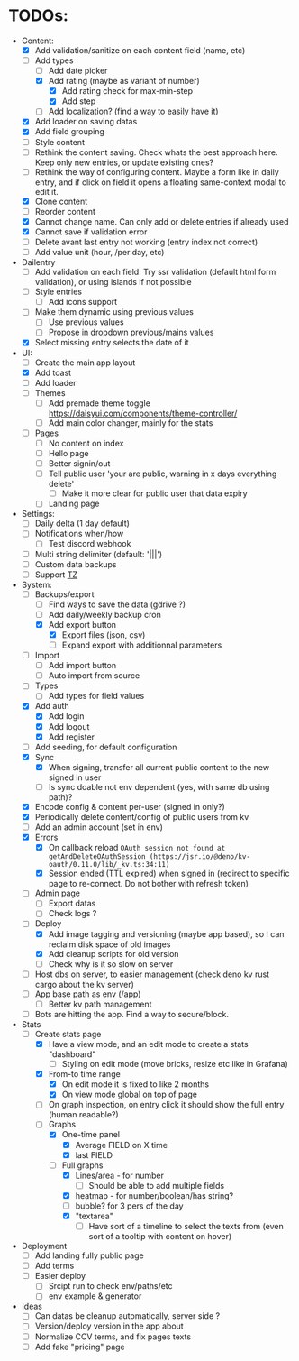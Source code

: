 # TODOs:

- Content:
  - [x] Add validation/sanitize on each content field (name, etc)
  - [ ] Add types
    - [ ] Add date picker
    - [x] Add rating (maybe as variant of number)
      - [x] Add rating check for max-min-step
      - [x] Add step
    - [ ] Add localization? (find a way to easily have it)
  - [x] Add loader on saving datas
  - [x] Add field grouping
  - [ ] Style content
  - [ ] Rethink the content saving. Check whats the best approach here. Keep only new entries, or update existing ones?
  - [ ] Rethink the way of configuring content. Maybe a form like in daily entry, and if click on field it opens a floating same-context modal to edit it.
  - [x] Clone content
  - [ ] Reorder content
  - [x] Cannot change name. Can only add or delete entries if already used
  - [x] Cannot save if validation error
  - [ ] Delete avant last entry not working (entry index not correct)
  - [ ] Add value unit (hour, /per day, etc)
- Dailentry
  - [ ] Add validation on each field. Try ssr validation (default html form validation), or using islands if not possible
  - [ ] Style entries
    - [ ] Add icons support
  - [ ] Make them dynamic using previous values
    - [ ] Use previous values
    - [ ] Propose in dropdown previous/mains values
  - [x] Select missing entry selects the date of it
- UI:
  - [ ] Create the main app layout
  - [x] Add toast
  - [ ] Add loader
  - [ ] Themes
    - [ ] Add premade theme toggle https://daisyui.com/components/theme-controller/
    - [ ] Add main color changer, mainly for the stats
  - [ ] Pages
    - [ ] No content on index
    - [ ] Hello page
    - [ ] Better signin/out
    - [ ] Tell public user 'your are public, warning in x days everything delete'
      - [ ] Make it more clear for public user that data expiry
    - [ ] Landing page
- Settings:
  - [ ] Daily delta (1 day default)
  - [ ] Notifications when/how
    - [ ] Test discord webhook
  - [ ] Multi string delimiter (default: '|||')
  - [ ] Custom data backups
  - [ ] Support [TZ](https://gist.github.com/aviflax/a4093965be1cd008f172?permalink_comment_id=4079362#gistcomment-4079362)
- System:
  - [ ] Backups/export
    - [ ] Find ways to save the data (gdrive ?)
    - [ ] Add daily/weekly backup cron
    - [x] Add export button
      - [x] Export files (json, csv)
      - [ ] Expand export with additionnal parameters
  - [ ] Import
    - [ ] Add import button
    - [ ] Auto import from source
  - [ ] Types
    - [ ] Add types for field values
  - [x] Add auth
    - [x] Add login
    - [x] Add logout
    - [x] Add register
  - [ ] Add seeding, for default configuration
  - [x] Sync
    - [x] When signing, transfer all current public content to the new signed in user
    - [ ] Is sync doable not env dependent (yes, with same db using path)?
  - [x] Encode config & content per-user (signed in only?)
  - [x] Periodically delete content/config of public users from kv
  - [ ] Add an admin account (set in env)
  - [x] Errors
    - [x] On callback reload `OAuth session not found at getAndDeleteOAuthSession (https://jsr.io/@deno/kv-oauth/0.11.0/lib/_kv.ts:34:11)`
    - [x] Session ended (TTL expired) when signed in (redirect to specific page to re-connect. Do not bother with refresh token)
  - [ ] Admin page
    - [ ] Export datas
    - [ ] Check logs ?
  - [ ] Deploy
    - [x] Add image tagging and versioning (maybe app based), so I can reclaim disk space of old images
    - [x] Add cleanup scripts for old version
    - [ ] Check why is it so slow on server
  - [ ] Host dbs on server, to easier management (check deno kv rust cargo about the kv server)
  - [ ] App base path as env (/app)
    - [ ] Better kv path management
  - [ ] Bots are hitting the app. Find a way to secure/block.
- Stats
  - [ ] Create stats page
    - [x] Have a view mode, and an edit mode to create a stats "dashboard"
      - [ ] Styling on edit mode (move bricks, resize etc like in Grafana)
    - [x] From-to time range
      - [x] On edit mode it is fixed to like 2 months
      - [x] On view mode global on top of page
    - [ ] On graph inspection, on entry click it should show the full entry (human readable?)
    - [ ] Graphs
      - [x] One-time panel
        - [x] Average FIELD on X time
        - [x] last FIELD
      - [ ] Full graphs
        - [x] Lines/area - for number
            - [ ] Should be able to add multiple fields
        - [x] heatmap - for number/boolean/has string?
        - [ ] bubble? for 3 pers of the day
        - [x] "textarea"
          - [ ] Have sort of a timeline to select the texts from (even sort of a tooltip with content on hover)
- Deployment
  - [ ] Add landing fully public page
  - [ ] Add terms
  - [ ] Easier deploy
    - [ ] Srcipt run to check env/paths/etc
    - [ ] env example & generator
- Ideas
  - [ ] Can datas be cleanup automatically, server side ?
  - [ ] Version/deploy version in the app about
  - [ ] Normalize CCV terms, and fix pages texts
  - [ ] Add fake "pricing" page
